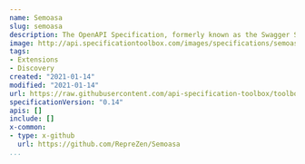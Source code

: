 ```yaml
---
name: Semoasa
slug: semoasa
description: The OpenAPI Specification, formerly known as the Swagger Specification, is a standard, machine-readable format for REST-style API definitions and documentation. Swagger 2.0 introduced vendor extensions, which allow certain objects to have properties named with an x- prefix, with arbitrary or independently specified property values. Vendor extensions were later renamed to specification extensions in OpenAPI 2.0 and 3.0.
image: http://api.specificationtoolbox.com/images/specifications/semoasa.png
tags:
- Extensions
- Discovery
created: "2021-01-14"
modified: "2021-01-14"
url: https://raw.githubusercontent.com/api-specification-toolbox/toolbox/main/_specifications/semoasa.md
specificationVersion: "0.14"
apis: []
include: []
x-common:
- type: x-github
  url: https://github.com/RepreZen/Semoasa
...
```

